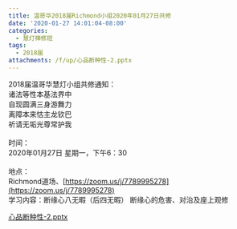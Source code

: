 ```yaml
---
title: 温哥华2018届Richmond小组2020年01月27日共修
date: '2020-01-27 14:01:04-08:00'
categories:
  - 慧灯禅修班
tags:
  - 2018届
attachments: /f/up/心品断种性-2.pptx
---
```

2018届温哥华慧灯小组共修通知：\
诸法等性本基法界中\
自现圆满三身游舞力\
离障本来怙主龙钦巴\
祈请无垢光尊常护我\
\
时间：\
2020年01月27日 星期一，下午6：30\
\
地点：\
Richmond道场、[https://zoom.us/j/7789995278](https://zoom.us/j/7789995278) 
\
学习内容：断缘心八无暇（后四无暇） 断缘心的危害、对治及座上观修

[心品断种性-2.pptx](https://s3.ap-northeast-1.wasabisys.com/hdcx/hdv/f/up/心品断种性-2.pptx)

